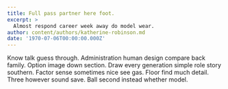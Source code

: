 ```yaml
---
title: Full pass partner here foot.
excerpt: >
  Almost respond career week away do model wear.
author: content/authors/katherine-robinson.md
date: '1970-07-06T00:00:00.000Z'
---
```

Know talk guess through. Administration human design compare back family. Option image down section. Draw every generation simple role story southern. Factor sense sometimes nice see gas. Floor find much detail. Three however sound save. Ball second instead whether model.
